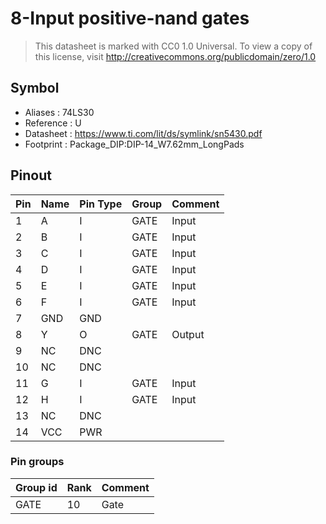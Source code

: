 # 8-Input positive-nand gates

> This datasheet is marked with CC0 1.0
> Universal. To view a copy of this license, visit
> http://creativecommons.org/publicdomain/zero/1.0

## Symbol

* Aliases : 74LS30
* Reference : U
* Datasheet : https://www.ti.com/lit/ds/symlink/sn5430.pdf
* Footprint : Package_DIP:DIP-14_W7.62mm_LongPads


## Pinout

|Pin|Name|Pin Type|Group|Comment|
|---|---|---|---|---|
|1|A|I|GATE|Input|
|2|B|I|GATE|Input|
|3|C|I|GATE|Input|
|4|D|I|GATE|Input|
|5|E|I|GATE|Input|
|6|F|I|GATE|Input|
|7|GND|GND|||
|8|Y|O|GATE|Output|
|9|NC|DNC|||
|10|NC|DNC|||
|11|G|I|GATE|Input|
|12|H|I|GATE|Input|
|13|NC|DNC|||
|14|VCC|PWR|||


### Pin groups

|Group id|Rank|Comment|
|---|---|---|
|GATE|10|Gate|
